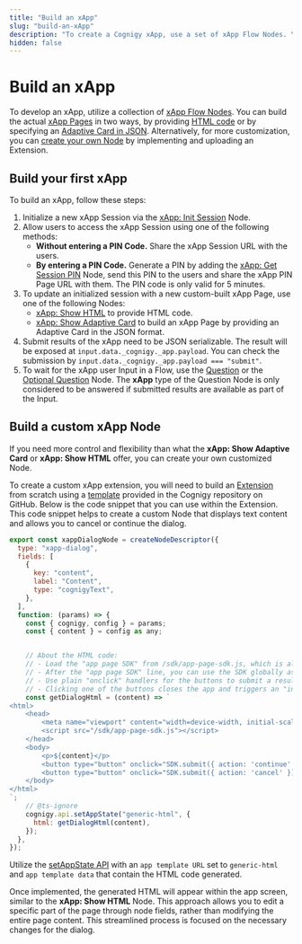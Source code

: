 ```yaml
---
title: "Build an xApp"
slug: "build-an-xApp"
description: "To create a Cognigy xApp, use a set of xApp Flow Nodes. You can build xApp Pages by providing HTML code or specifying an Adaptive Card in JSON. For more customization, create your own Node by implementing and uploading an Extension."
hidden: false
---
```


# Build an xApp

To develop an xApp, utilize a collection of [xApp Flow Nodes](../flow-nodes/xApp/overview.md).
You can build the actual [xApp Pages](overview.md#concepts) in two ways,
by providing [HTML code](../flow-nodes/xApp/set-html-xApp-state.md)
or by specifying an [Adaptive Card in JSON](../flow-nodes/xApp/set-AdaptiveCard-xApp-state.md).
Alternatively, for more customization,
you can [create your own Node](#build-a-custom-xapp-node) by implementing and uploading an Extension.

## Build your first xApp

To build an xApp, follow these steps:

1. Initialize a new xApp Session via the [xApp: Init Session](../flow-nodes/xApp/init-xApp-session.md) Node.
2. Allow users to access the xApp Session using one of the following methods:
    - **Without entering a PIN Code.** Share the xApp Session URL with the users.
    - **By entering a PIN Code.** Generate a PIN by adding the [xApp: Get Session PIN](../flow-nodes/xApp/get-xApp-session-PIN.md) Node, send this PIN to the users and share the xApp PIN Page URL with them. The PIN code is only valid for 5 minutes.
3. To update an initialized session with a new custom-built xApp Page, use one of the following Nodes:
    - [xApp: Show HTML](../flow-nodes/xApp/set-html-xApp-state.md) to provide HTML code.
    - [xApp: Show Adaptive Card](../flow-nodes/xApp/set-AdaptiveCard-xApp-state.md) to build an xApp Page by providing an Adaptive Card in the JSON format.
4. Submit results of the xApp need to be JSON serializable. The result will be exposed at `input.data._cognigy._app.payload`. You can check the submission by `input.data._cognigy._app.payload === "submit"`.
5. To wait for the xApp user Input in a Flow, use the [Question](../flow-nodes/message/question.md) or the [Optional Question](../flow-nodes/message/optional-question.md) Node. The **xApp** type of the Question Node is only considered to be answered if submitted results are available as part of the Input. 

## Build a custom xApp Node

If you need more control and flexibility than what the **xApp: Show Adaptive Card** or **xApp: Show HTML**
offer, you can create your own customized Node.

To create a custom xApp extension, you will need to build an [Extension](../resources/manage/extensions.md#develop-a-custom-extension) from scratch using a [template](https://github.com/Cognigy/Extensions/tree/master/docs/example) provided in the Cognigy repository on GitHub. Below is the code snippet that you can use within the Extension.
This code snippet helps to create a custom Node that displays text content and allows you to cancel or continue the dialog.

```js
export const xappDialogNode = createNodeDescriptor({ 
  type: "xapp-dialog",
  fields: [
    {
      key: "content",
      label: "Content",
      type: "cognigyText",
    },
  ],
  function: (params) => {
    const { cognigy, config } = params;
    const { content } = config as any;


    // About the HTML code:
    // - Load the "app page SDK" from /sdk/app-page-sdk.js, which is always available for "generic HTML" apps. There's no need to include the SDK code within the HTML content.
    // - After the "app page SDK" line, you can use the SDK globally as it is now initialized.
    // - Use plain "onclick" handlers for the buttons to submit a result from the app by calling "SDK.submit({ action: '<action-description>' })".
    // - Clicking one of the buttons closes the app and triggers an "inject" message. The value of "input.data._cognigy._xapp.result" is equal to the parameters you provided in "SDK.submit" ({ action: '<action-description>' }).
    const getDialogHtml = (content) => `
<html>
    <head>
        <meta name="viewport" content="width=device-width, initial-scale=1">
        <script src="/sdk/app-page-sdk.js"></script>
    </head>
    <body>
        <p>${content}</p>
        <button type="button" onclick="SDK.submit({ action: 'continue' })">continue</button>
        <button type="button" onclick="SDK.submit({ action: 'cancel' })">cancel</button>
    </body>
</html>
`;
    // @ts-ignore
    cognigy.api.setAppState("generic-html", {
      html: getDialogHtml(content),
    });
  },
});
```

Utilize the [setAppState API](api.md) with an `app template URL` set to `generic-html` and `app template data` that contain the HTML code generated.

Once implemented, the generated HTML will appear within the app screen, similar to the **xApp: Show HTML** Node. This approach allows you to edit a specific part of the page through node fields, rather than modifying the entire page content. This streamlined process is focused on the necessary changes for the dialog.

